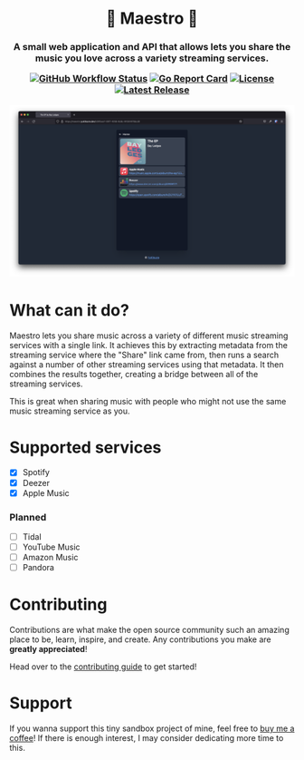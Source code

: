 <h1 align="center">
  🎵 Maestro 🎵 
</h1>

<h3 align="center">
  A small web application and API that allows lets you share the music you love across a variety streaming services.

  [![GitHub Workflow Status](https://img.shields.io/github/actions/workflow/status/yukitsune/maestro/CI.yml?branch=main)](https://github.com/YuKitsune/Maestro/actions/workflows/CI.yml)
  [![Go Report Card](https://goreportcard.com/badge/github.com/yukitsune/maestro)](https://goreportcard.com/report/github.com/yukitsune/maestro)
  [![License](https://img.shields.io/github/license/YuKitsune/Maestro)](https://github.com/YuKitsune/Maestro/blob/main/LICENSE)
  [![Latest Release](https://img.shields.io/github/v/release/YuKitsune/Maestro?include_prereleases)](https://github.com/YuKitsune/Maestro/releases)

  <img src="Screenshot.png" />
</h3>

# What can it do?
Maestro lets you share music across a variety of different music streaming services with a single link. It achieves this by extracting metadata from the streaming service where the "Share" link came from, then runs a search against a number of other streaming services using that metadata. It then combines the results together, creating a bridge between all of the streaming services.

This is great when sharing music with people who might not use the same music streaming service as you.

# Supported services

- [x] Spotify
- [x] Deezer
- [x] Apple Music

### Planned

- [ ] Tidal
- [ ] YouTube Music
- [ ] Amazon Music
- [ ] Pandora

# Contributing
Contributions are what make the open source community such an amazing place to be, learn, inspire, and create.
Any contributions you make are **greatly appreciated**!

Head over to the [contributing guide](CONTRIBUTING.md) to get started!

# Support
If you wanna support this tiny sandbox project of mine, feel free to [buy me a coffee](https://www.buymeacoffee.com/yukitsune256)!
If there is enough interest, I may consider dedicating more time to this.
